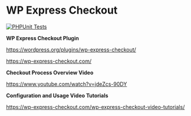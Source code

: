 # WP Express Checkout

[![PHPUnit Tests](https://github.com/Arsenal21/wp-express-checkout/actions/workflows/phpunit-tests.yml/badge.svg)](https://github.com/Arsenal21/wp-express-checkout/actions/workflows/phpunit-tests.yml)

<strong>WP Express Checkout Plugin</strong>

https://wordpress.org/plugins/wp-express-checkout/

https://wp-express-checkout.com/

<strong>Checkout Process Overview Video</strong>

https://www.youtube.com/watch?v=jdeZcs-90DY

<strong>Configuration and Usage Video Tutorials</strong>

https://wp-express-checkout.com/wp-express-checkout-video-tutorials/
